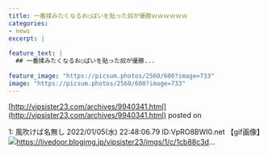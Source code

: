 ```yaml
---
title: 一番揉みたくなるお○ぱいを貼った奴が優勝ｗｗｗｗｗｗ
categories:
- news
excerpt: |
  
feature_text: |
  ## 一番揉みたくなるお○ぱいを貼った奴が優勝...
  
feature_image: "https://picsum.photos/2560/600?image=733"
image: "https://picsum.photos/2560/600?image=733"
---
```


[http://vipsister23.com/archives/9940341.html](http://vipsister23.com/archives/9940341.html)
posted on 

<!--more-->

1: 風吹けば名無し 2022/01/05(水) 22:48:06.79 ID:VpRO8BWI0.net 【gif画像】![](https://livedoor.blogimg.jp/vipsister23/imgs/a/c/ac0cf86e.gifhttps://livedoor.blogimg.jp/vipsister23/imgs/8/a/8ad36dff.gif)https://livedoor.blogimg.jp/vipsister23/imgs/1/c/1cb88c3d...
